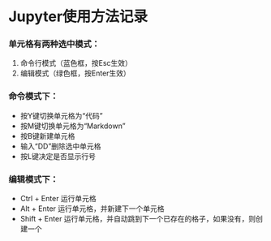 # Jupyter使用方法记录

### 单元格有两种选中模式：

1. 命令行模式（蓝色框，按Esc生效）
2. 编辑模式（绿色框，按Enter生效）

### 命令模式下：

- 按Y键切换单元格为“代码”
- 按M键切换单元格为“Markdown”
- 按B键新建单元格
- 输入“DD”删除选中单元格
- 按L键决定是否显示行号

### 编辑模式下：

- Ctrl + Enter 运行单元格
- Alt + Enter 运行单元格，并新建下一个单元格
- Shift + Enter 运行单元格，并自动跳到下一个已存在的格子，如果没有，则创建一个